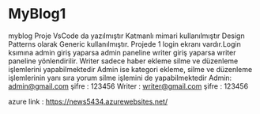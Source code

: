 # MyBlog1
myblog
Proje VsCode da yazılmıştır
Katmanlı mimari kullanılmıştır
Design Patterns olarak Generic kullanılmıştır.
Projede 1 login ekranı vardır.Login ksımına admin giriş yaparsa admin paneline writer giriş yaparsa writer paneline yönlendirilir.
Writer sadece haber ekleme silme ve düzenleme işlemlerini yapabilmektedir
Admin ise kategori ekleme, silme ve düzenleme işlemlerinin yanı sıra yorum silme işlemini de yapabilmektedir
Admin:
admin@gmail.com
şifre : 123456
Writer :
writer@gmail.com
şifre : 123456


azure link : https://news5434.azurewebsites.net/
